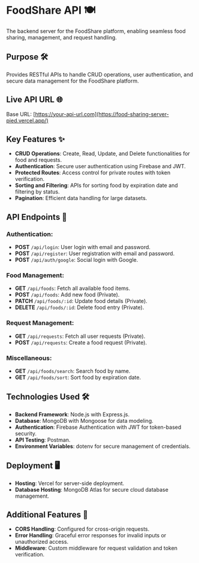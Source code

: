 # FoodShare API 🍽️  
The backend server for the FoodShare platform, enabling seamless food sharing, management, and request handling.  

## Purpose 🛠️  
Provides RESTful APIs to handle CRUD operations, user authentication, and secure data management for the FoodShare platform.  

## Live API URL 🌐  
Base URL: [https://your-api-url.com](https://food-sharing-server-pied.vercel.app/)  

## Key Features ✨  
- **CRUD Operations**: Create, Read, Update, and Delete functionalities for food and requests.  
- **Authentication**: Secure user authentication using Firebase and JWT.  
- **Protected Routes**: Access control for private routes with token verification.  
- **Sorting and Filtering**: APIs for sorting food by expiration date and filtering by status.  
- **Pagination**: Efficient data handling for large datasets.  

## API Endpoints 📖  
### Authentication:  
- **POST** `/api/login`: User login with email and password.  
- **POST** `/api/register`: User registration with email and password.  
- **POST** `/api/auth/google`: Social login with Google.  

### Food Management:  
- **GET** `/api/foods`: Fetch all available food items.  
- **POST** `/api/foods`: Add new food (Private).  
- **PATCH** `/api/foods/:id`: Update food details (Private).  
- **DELETE** `/api/foods/:id`: Delete food entry (Private).  

### Request Management:  
- **GET** `/api/requests`: Fetch all user requests (Private).  
- **POST** `/api/requests`: Create a food request (Private).  

### Miscellaneous:  
- **GET** `/api/foods/search`: Search food by name.  
- **GET** `/api/foods/sort`: Sort food by expiration date.  

## Technologies Used 🛠️  
- **Backend Framework**: Node.js with Express.js.  
- **Database**: MongoDB with Mongoose for data modeling.  
- **Authentication**: Firebase Authentication with JWT for token-based security.  
- **API Testing**: Postman.  
- **Environment Variables**: dotenv for secure management of credentials.  

## Deployment 🖥️  
- **Hosting**: Vercel for server-side deployment.  
- **Database Hosting**: MongoDB Atlas for secure cloud database management.  

## Additional Features 🚀  
- **CORS Handling**: Configured for cross-origin requests.  
- **Error Handling**: Graceful error responses for invalid inputs or unauthorized access.  
- **Middleware**: Custom middleware for request validation and token verification.  